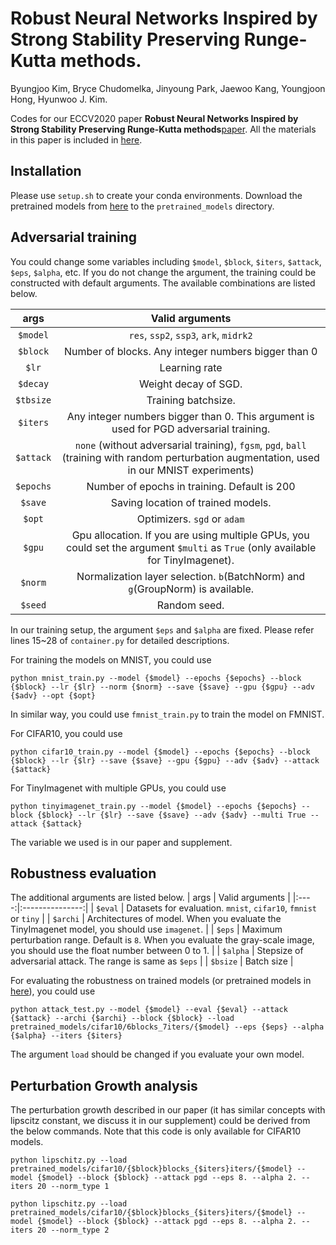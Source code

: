 # Robust Neural Networks Inspired by Strong Stability Preserving Runge-Kutta methods.
Byungjoo Kim, Bryce Chudomelka, Jinyoung Park, Jaewoo Kang, Youngjoon Hong, Hyunwoo J. Kim.

Codes for our ECCV2020 paper **Robust Neural Networks Inspired by Strong Stability Preserving Runge-Kutta
methods**[paper](https://www.ecva.net/papers/eccv_2020/papers_ECCV/papers/123540392.pdf). All the materials in this paper is included in
[here](https://drive.google.com/drive/folders/1tEDdRrA7fQtQYH6Hcc97t96lJI-pDFih?usp=sharing).

## Installation
Please use `setup.sh` to create your conda environments.
Download the pretrained models from [here](https://drive.google.com/drive/folders/1tEDdRrA7fQtQYH6Hcc97t96lJI-pDFih?usp=sharing) to the
`pretrained_models` directory.

## Adversarial training
You could change some variables including `$model`, `$block`, `$iters`, `$attack`, `$eps`, `$alpha`, etc.
If you do not change the argument, the training could be constructed with default arguments.
The available combinations are listed below.

| args | Valid arguments |
|:----:|:---------------:|
| `$model` | `res`, `ssp2`, `ssp3`, `ark`, `midrk2` |
| `$block` | Number of blocks. Any integer numbers bigger than 0 |
| `$lr` | Learning rate |
| `$decay` | Weight decay of SGD. |
| `$tbsize` | Training batchsize. |
| `$iters` | Any integer numbers bigger than 0. This argument is used for PGD adversarial training. |
| `$attack` | `none` (without adversarial training), `fgsm`, `pgd`, `ball` (training with random perturbation augmentation, used in our MNIST experiments) |
| `$epochs` | Number of epochs in training. Default is 200 |
| `$save` | Saving location of trained models. |
| `$opt` | Optimizers. `sgd` or `adam` |
| `$gpu` | Gpu allocation. If you are using multiple GPUs, you could set the argument `$multi` as `True` (only available for TinyImagenet). |
| `$norm` | Normalization layer selection. `b`(BatchNorm) and `g`(GroupNorm) is available. |
| `$seed` | Random seed. |
In our training setup, the argument `$eps` and `$alpha` are fixed. Please refer lines 15~28 of `container.py` for detailed descriptions.


For training the models on MNIST, you could use
```
python mnist_train.py --model {$model} --epochs {$epochs} --block {$block} --lr {$lr} --norm {$norm} --save {$save} --gpu {$gpu} --adv {$adv} --opt {$opt}
```
In similar way, you could use `fmnist_train.py` to train the model on FMNIST.

For CIFAR10, you could use
```
python cifar10_train.py --model {$model} --epochs {$epochs} --block {$block} --lr {$lr} --save {$save} --gpu {$gpu} --adv {$adv} --attack {$attack}
```

For TinyImagenet with multiple GPUs, you could use
```
python tinyimagenet_train.py --model {$model} --epochs {$epochs} --block {$block} --lr {$lr} --save {$save} --adv {$adv} --multi True --attack {$attack}
```
The variable we used is in our paper and supplement.


## Robustness evaluation
The additional arguments are listed below.
| args | Valid arguments |
|:----:|:---------------:|
| `$eval` | Datasets for evaluation. `mnist`, `cifar10`, `fmnist` or `tiny` |
| `$archi` | Architectures of model. When you evaluate the TinyImagenet model, you should use `imagenet`. |
| `$eps` | Maximum perturbation range. Default is `8`. When you evaluate the gray-scale image, you should use the float number between 0 to 1. |
| `$alpha` | Stepsize of adversarial attack. The range is same as `$eps` |
| `$bsize` | Batch size |

For evaluating the robustness on trained models (or pretrained models in [here](https://drive.google.com/drive/folders/1tEDdRrA7fQtQYH6Hcc97t96lJI-pDFih?usp=sharing)),
you could use
```
python attack_test.py --model {$model} --eval {$eval} --attack {$attack} --archi {$archi} --block {$block} --load pretrained_models/cifar10/6blocks_7iters/{$model} --eps {$eps} --alpha {$alpha} --iters {$iters}
```
The argument `load` should be changed if you evaluate your own model.

## Perturbation Growth analysis
The perturbation growth described in our paper (it has similar concepts with lipscitz constant, we discuss it in our supplement) could be derived from
the below commands. Note that this code is only available for CIFAR10 models.

```python lipschitz.py --load pretrained_models/cifar10/{$block}blocks_{$iters}iters/{$model} --model {$model} --block {$block} --attack pgd --eps 8. --alpha 2. --iters 20 --norm_type 1```

```python lipschitz.py --load pretrained_models/cifar10/{$block}blocks_{$iters}iters/{$model} --model {$model} --block {$block} --attack pgd --eps 8. --alpha 2. --iters 20 --norm_type 2```
